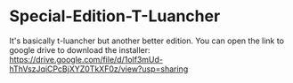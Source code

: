 # Special-Edition-T-Luancher
It's basically t-luancher but another better edition.
You can open the link to google drive to download the installer: https://drive.google.com/file/d/1olf3mUd-hThVszJqiCPcBjXYZ0TkXF0z/view?usp=sharing
